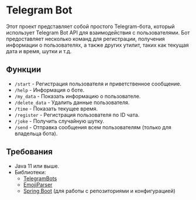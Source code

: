 # Telegram Bot

Этот проект представляет собой простого Telegram-бота, который использует Telegram Bot API для взаимодействия с пользователями. Бот предоставляет несколько команд для регистрации, получения информации о пользователях, а также других утилит, таких как текущая дата и время, шутки и т.д.

## Функции

- `/start` - Регистрация пользователя и приветственное сообщение.
- `/help` - Информация о боте.
- `/my_data` - Показать информацию о пользователе.
- `/delete_data` - Удалить данные пользователя.
- `/time` - Показать текущее время.
- `/register` - Регистрация пользователя по ID чата.
- `/joke` - Получить случайную шутку.
- `/send` - Отправка сообщения всем пользователям (только для владельца бота).

## Требования

- Java 11 или выше.
- Библиотеки:
    - [TelegramBots](https://github.com/rubenvereecken/TelegramBots)
    - [EmojiParser](https://github.com/vdurmont/emoji-java)
    - [Spring Boot](https://spring.io/projects/spring-boot) (для работы с репозиториями и конфигурацией)

